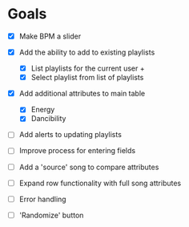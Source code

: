 # Goals

- [x] Make BPM a slider  
- [x] Add the ability to add to existing playlists
  - [x] List playlists for the current user + 
  - [x] Select playlist from list of playlists
- [x] Add additional attributes to main table
  - [x] Energy
  - [x] Dancibility
- [ ] Add alerts to updating playlists
- [ ] Improve process for entering fields
- [ ] Add a 'source' song to compare attributes
- [ ] Expand row functionality with full song attributes
- [ ] Error handling
- [ ] 'Randomize' button


